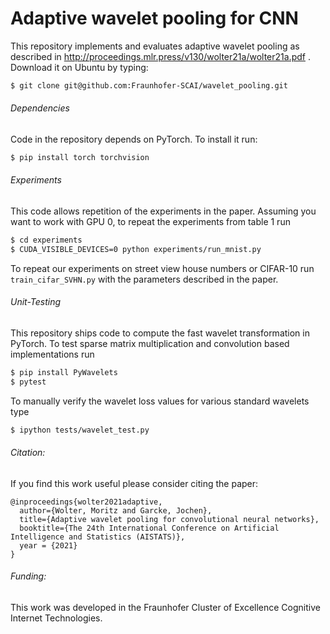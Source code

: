 # Adaptive wavelet pooling for CNN

This repository implements and evaluates adaptive wavelet pooling as described
in http://proceedings.mlr.press/v130/wolter21a/wolter21a.pdf .
Download it on Ubuntu by typing:
``` bash
$ git clone git@github.com:Fraunhofer-SCAI/wavelet_pooling.git
```
###### Dependencies
Code in the repository depends on PyTorch.
To install it run:
``` bash
$ pip install torch torchvision
```

###### Experiments
This code allows repetition of the experiments in the paper.
Assuming you want to work with GPU 0, to repeat the experiments from table 1 run
``` bash
$ cd experiments
$ CUDA_VISIBLE_DEVICES=0 python experiments/run_mnist.py
```
To repeat our experiments on street view house numbers or CIFAR-10 run ```train_cifar_SVHN.py``` with the parameters described in the paper.

###### Unit-Testing
This repository ships code to compute the fast wavelet transformation
in PyTorch. To test sparse matrix multiplication and convolution based
implementations run
``` bash
$ pip install PyWavelets
$ pytest
```
To manually verify the wavelet loss values for various standard wavelets type
``` bash
$ ipython tests/wavelet_test.py
```
###### Citation:
If you find this work useful please consider citing the paper:
```
@inproceedings{wolter2021adaptive,
  author={Wolter, Moritz and Garcke, Jochen},
  title={Adaptive wavelet pooling for convolutional neural networks},
  booktitle={The 24th International Conference on Artificial Intelligence and Statistics (AISTATS)},
  year = {2021}
}
```

###### Funding:
This work was developed in the Fraunhofer Cluster of Excellence Cognitive Internet Technologies.


